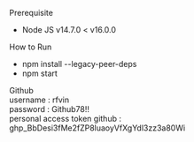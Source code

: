 Prerequisite

- Node JS v14.7.0 < v16.0.0


How to Run
- npm install --legacy-peer-deps
- npm start

Github <br/>
username : rfvin <br/>
password : Github78!! <br/>
personal access token github : 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
